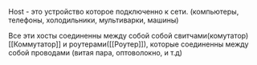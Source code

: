 Host - это устройство которое подключенно к сети. (компьютеры, телефоны, холодильники, мультиварки, машины)

Все эти хосты соединенны между собой собой свитчами(комутатор)[[Коммутатор]] и роутерами([[Роутер]]), которые соединенны между собой проводами (витая пара, оптоволокно, и т.д)
